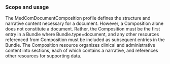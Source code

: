 ### Scope and usage 

The MedComDocumentComposition profile defines the structure and narrative content necessary for a document. However, a Composition alone does not constitute a document. Rather, the Composition must be the first entry in a Bundle where Bundle.type=document, and any other resources referenced from Composition must be included as subsequent entries in the Bundle. The Composition resource organizes clinical and administrative content into sections, each of which contains a narrative, and references other resources for supporting data.
